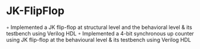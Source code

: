 # JK-FlipFlop
◦ Implemented a JK flip-flop at structural level and the behavioral level & its testbench using Verilog HDL
◦ Implemented a 4-bit synchronous up counter using JK flip-flop at the behavioural level & its testbench using Verilog HDL
